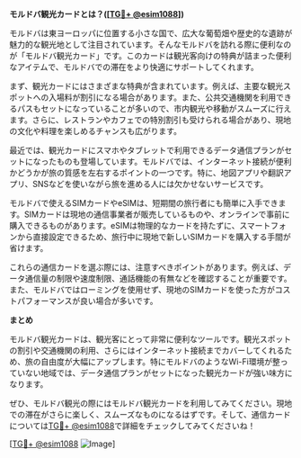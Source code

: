 **モルドバ観光カードとは？([[TG💪+ @esim1088](https://t.me/s/esim1088)])**

モルドバは東ヨーロッパに位置する小さな国で、広大な葡萄畑や歴史的な遺跡が魅力的な観光地として注目されています。そんなモルドバを訪れる際に便利なのが「モルドバ観光カード」です。このカードは観光客向けの特典が詰まった便利なアイテムで、モルドバでの滞在をより快適にサポートしてくれます。

まず、観光カードにはさまざまな特典が含まれています。例えば、主要な観光スポットへの入場料が割引になる場合があります。また、公共交通機関を利用できるパスもセットになっていることが多いので、市内観光や移動がスムーズに行えます。さらに、レストランやカフェでの特別割引も受けられる場合があり、現地の文化や料理を楽しめるチャンスも広がります。

最近では、観光カードにスマホやタブレットで利用できるデータ通信プランがセットになったものも登場しています。モルドバでは、インターネット接続が便利かどうかが旅の質感を左右するポイントの一つです。特に、地図アプリや翻訳アプリ、SNSなどを使いながら旅を進める人には欠かせないサービスです。

モルドバで使えるSIMカードやeSIMは、短期間の旅行者にも簡単に入手できます。SIMカードは現地の通信事業者が販売しているものや、オンラインで事前に購入できるものがあります。eSIMは物理的なカードを持たずに、スマートフォンから直接設定できるため、旅行中に現地で新しいSIMカードを購入する手間が省けます。

これらの通信カードを選ぶ際には、注意すべきポイントがあります。例えば、データ通信量の制限や速度制限、通話機能の有無などを確認することが重要です。また、モルドバではローミングを使用せず、現地のSIMカードを使った方がコストパフォーマンスが良い場合が多いです。

**まとめ**

モルドバ観光カードは、観光客にとって非常に便利なツールです。観光スポットの割引や交通機関の利用、さらにはインターネット接続までカバーしてくれるため、旅の自由度が大幅にアップします。特にモルドバのようなWi-Fi環境が整っていない地域では、データ通信プランがセットになった観光カードが強い味方になります。

ぜひ、モルドバ観光の際にはモルドバ観光カードを利用してみてください。現地での滞在がさらに楽しく、スムーズなものになるはずです。そして、通信カードについては[TG💪+ @esim1088](https://t.me/s/esim1088)で詳細をチェックしてみてくださいね！

[[TG💪+ @esim1088](https://t.me/s/esim1088) ![Image](https://i.postimg.cc/Y0z9fWf4/image.png)]